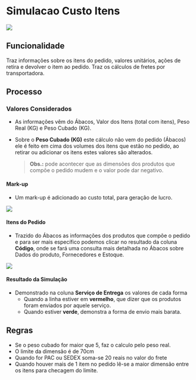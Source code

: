 # Simulacao Custo Itens

![](http://developers.connectparts.com.br/imagens/SimulacaoCustoFreteItensPedido01.png)

## Funcionalidade

Traz informações sobre os itens do pedido, valores unitários, ações de retira e devolver o item ao pedido. Traz os cálculos de fretes por transportadora.

## Processo

### Valores Considerados

* As informações vêm do Ábacos, Valor dos Itens \(total com itens\), Peso Real \(KG\) e Peso Cubado \(KG\).
* Sobre o **Peso Cubado \(KG\)**  este cálculo não vem do pedido \(Ábacos\) ele é feito em cima dos volumes dos itens que estão no pedido, ao retirar ou adicionar os itens estes valores são alterados.

  > **Obs.:**  pode acontecer que as dimensões dos produtos que compõe o pedido mudem e o valor pode dar negativo.

#### Mark-up

* Um mark-up é adicionado ao custo total, para geração de lucro.

![](http://developers.connectparts.com.br/imagens/SimulacaoCustoFreteItensPedido02.png)

#### Itens do Pedido

* Trazido do Ábacos as informações dos produtos que compõe o pedido e para ser mais específico podemos clicar no resultado da coluna **Código**, onde se fará uma consulta mais detalhada no Ábacos sobre Dados do produto, Fornecedores e Estoque.

![](http://developers.connectparts.com.br/imagens/SimulacaoCustoFreteItensPedido03.png)

#### Resultado da Simulação

* Demonstrado na coluna **Serviço de Entrega** os valores de cada forma
  * Quando a linha estiver em **vermelho**, que dizer que os produtos foram enviados por aquele serviço.
  * Quando estiver **verde**, demonstra a forma de envio mais barata.

## Regras

* Se o peso cubado for maior que 5, faz o calculo pelo peso real.
*  O limite da dimensão é de 70cm
*  Quando for PAC ou SEDEX soma-se 20 reais no valor do frete
*  Quando houver mais de 1 item no pedido lê-se a maior dimensão entre os itens para checagem do limite.

